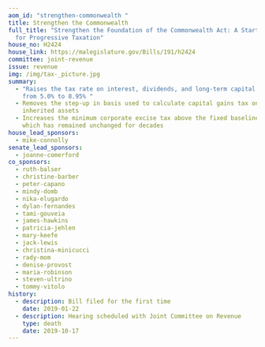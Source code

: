 ```yaml
---
aom_id: "strengthen-commonwealth "
title: Strengthen the Commonwealth
full_title: "Strengthen the Foundation of the Commonwealth Act: A Starting Point
  for Progressive Taxation"
house_no: H2424
house_link: https://malegislature.gov/Bills/191/h2424
committee: joint-revenue
issue: revenue
img: /img/tax-_picture.jpg
summary:
  - "Raises the tax rate on interest, dividends, and long-term capital gains
    from 5.0% to 8.95% "
  - Removes the step-up in basis used to calculate capital gains tax on
    inherited assets
  - Increases the minimum corporate excise tax above the fixed baseline of $456,
    which has remained unchanged for decades
house_lead_sponsors:
  - mike-connolly
senate_lead_sponsors:
  - joanne-comerford
co_sponsors:
  - ruth-balser
  - christine-barber
  - peter-capano
  - mindy-domb
  - nika-elugardo
  - dylan-fernandes
  - tami-gouveia
  - james-hawkins
  - patricia-jehlen
  - mary-keefe
  - jack-lewis
  - christina-minicucci
  - rady-mom
  - denise-provost
  - maria-robinson
  - steven-ultrino
  - tommy-vitolo
history:
  - description: Bill filed for the first time
    date: 2019-01-22
  - description: Hearing scheduled with Joint Committee on Revenue
    type: death
    date: 2019-10-17
---
```

